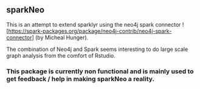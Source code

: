 ## sparkNeo

This is an attempt to extend sparklyr using the neo4j spark connector ![https://spark-packages.org/package/neo4j-contrib/neo4j-spark-connector] (by Micheal Hunger).

The combination of Neo4j and Spark seems interesting to do large scale graph analysis from the comfort of Rstudio. 


### This package is currently non functional and is mainly used to get feedback / help in making sparkNeo a reality. 